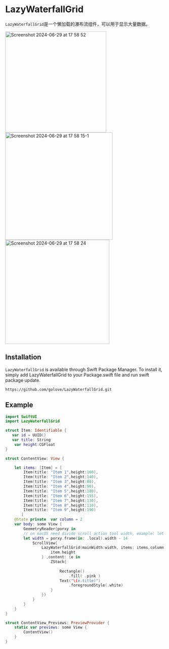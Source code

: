 # LazyWaterfallGrid

`LazyWaterfallGrid`是一个懒加载的瀑布流组件，可以用于显示大量数据。

<img width="319" alt="Screenshot 2024-06-29 at 17 58 52" src="https://github.com/golove/LazyWaterfallGrid/assets/61925349/a32a2de5-87bd-4aec-bd41-5afe8853705a">
<img width="339" alt="Screenshot 2024-06-29 at 17 58 15-1" src="https://github.com/golove/LazyWaterfallGrid/assets/61925349/c98188fd-8db4-47db-b913-97a8dbc06e90">
<img width="329" alt="Screenshot 2024-06-29 at 17 58 24" src="https://github.com/golove/LazyWaterfallGrid/assets/61925349/c139be5e-f667-4bb4-bcc3-a06ed3f37fa5">




## Installation
`LazyWaterfallGrid` is available through Swift Package Manager. To install it, simply add LazyWaterfallGrid to your Package.swift file and run swift package update.

`https://github.com/golove/LazyWaterfallGrid.git`



## Example

```swift
import SwiftUI
import LazyWaterfallGrid

struct Item: Identifiable {
   var id = UUID()
   var title: String
	var height:CGFloat
}

struct ContentView: View {

    let items: [Item] = [
		Item(title: "Item 1",height:160),
		Item(title: "Item 2",height:140),
		Item(title: "Item 3",height:80),
		Item(title: "Item 4",height:90),
		Item(title: "Item 5",height:180),
		Item(title: "Item 6",height:155),
		Item(title: "Item 7",height:130),
		Item(title: "Item 8",height:110),
		Item(title: "Item 9",height:190)
	   ]
    @State private	var column = 2
    var body: some View {
      	GeometryReader{porxy in
		// on macOS need divide scroll action tool width, example: let width = porxy.frame(in: .local).width - 14
		let width = porxy.frame(in: .local).width - 14
			ScrollView{
				LazyWaterfallGrid(mainWidth:width, items: items,column: $column,spacing: 6,complete: {width,item in
					item.height
				} ,content: {e in
					ZStack{
						
						Rectangle()
							.fill( .pink )
						Text("\(e.title)")
							.foregroundStyle(.white)
					}
				})
			}
		}
    }
}

struct ContentView_Previews: PreviewProvider {
    static var previews: some View {
        ContentView()
    }
}
```


